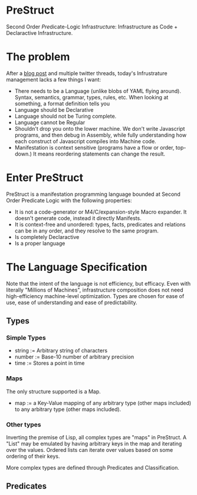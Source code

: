 # PreStruct
Second Order *Pre*dicate-Logic Infra*struct*ure: Infrastructure as Code + Declaractive Infrastructure.

# The problem

After a [blog post](https://medium.com/@archisgore/can-we-just-cut-to-infrastructure-as-declarative-code-3b0b44fa02) and multiple twitter threads, today's Infrustrature management lacks a few things I want:

* There needs to be a Language (unlike blobs of YAML flying around). Syntax, semantics, grammar, types, rules, etc. When looking at something, a format definition tells you 
* Language should be Declarative
* Language should not be Turing complete.
* Language cannot be Regular
* Shouldn't drop you onto the lower machine. We don't write Javascript programs, and then debug in Assembly, while fully understanding how each construct of Javascript compiles into Machine code.
* Manifestation is context sensitive (programs have a flow or order, top-down.) It means reordering statements can change the result.

# Enter PreStruct

PreStruct is a manifestation programming language bounded at Second Order Predicate Logic with the following properties:
* It is not a code-generator or M4/C/expansion-style Macro expander. It doesn't generate code, instead it directly Manifests.
* It is context-free and unordered: types, facts, predicates and relations can be in any order, and they resolve to the same program.
* Is completely Declaractive
* Is a proper language

# The Language Specification

Note that the intent of the language is not efficiency, but efficacy. Even with literally "Millions of Machines", infrastructure composition does not need high-efficiency machine-level optimization. Types are chosen for ease of use, ease of understanding and ease of predictability.

## Types

### Simple Types

* string := Arbitrary string of characters
* number := Base-10 number of arbitrary precision
* time := Stores a point in time

### Maps

The only structure supported is a Map.

* map := a Key-Value mapping of any arbitrary type (other maps included) to any arbitrary type (other maps included).

### Other types

Inverting the premise of Lisp, all complex types are "maps" in PreStruct. A "List" may be emulated by having arbitrary keys in the map and iterating over the values. Ordered lists can iterate over values based on some ordering of their keys.

More complex types are defined through Predicates and Classification.

## Predicates

### 
